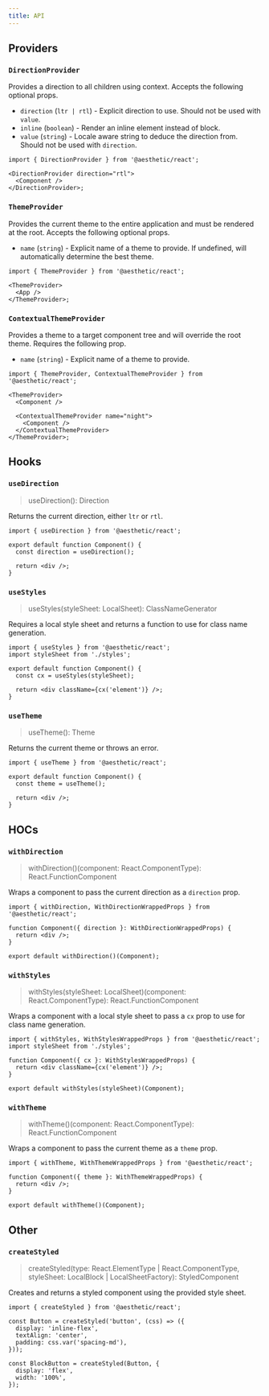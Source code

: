 ```yaml
---
title: API
---
```


## Providers

### `DirectionProvider`

Provides a direction to all children using context. Accepts the following optional props.

- `direction` (`ltr | rtl`) - Explicit direction to use. Should not be used with `value`.
- `inline` (`boolean`) - Render an inline element instead of block.
- `value` (`string`) - Locale aware string to deduce the direction from. Should not be used with
  `direction`.

```tsx
import { DirectionProvider } from '@aesthetic/react';

<DirectionProvider direction="rtl">
  <Component />
</DirectionProvider>;
```

### `ThemeProvider`

Provides the current theme to the entire application and must be rendered at the root. Accepts the
following optional props.

- `name` (`string`) - Explicit name of a theme to provide. If undefined, will automatically
  determine the best theme.

```tsx
import { ThemeProvider } from '@aesthetic/react';

<ThemeProvider>
  <App />
</ThemeProvider>;
```

### `ContextualThemeProvider`

Provides a theme to a target component tree and will override the root theme. Requires the following
prop.

- `name` (`string`) - Explicit name of a theme to provide.

```tsx
import { ThemeProvider, ContextualThemeProvider } from '@aesthetic/react';

<ThemeProvider>
  <Component />

  <ContextualThemeProvider name="night">
    <Component />
  </ContextualThemeProvider>
</ThemeProvider>;
```

## Hooks

### `useDirection`

> useDirection(): Direction

Returns the current direction, either `ltr` or `rtl`.

```tsx
import { useDirection } from '@aesthetic/react';

export default function Component() {
  const direction = useDirection();

  return <div />;
}
```

### `useStyles`

> useStyles(styleSheet: LocalSheet): ClassNameGenerator

Requires a local style sheet and returns a function to use for class name generation.

```tsx
import { useStyles } from '@aesthetic/react';
import styleSheet from './styles';

export default function Component() {
  const cx = useStyles(styleSheet);

  return <div className={cx('element')} />;
}
```

### `useTheme`

> useTheme(): Theme

Returns the current theme or throws an error.

```tsx
import { useTheme } from '@aesthetic/react';

export default function Component() {
  const theme = useTheme();

  return <div />;
}
```

## HOCs

### `withDirection`

> withDirection()(component: React.ComponentType): React.FunctionComponent

Wraps a component to pass the current direction as a `direction` prop.

```tsx
import { withDirection, WithDirectionWrappedProps } from '@aesthetic/react';

function Component({ direction }: WithDirectionWrappedProps) {
  return <div />;
}

export default withDirection()(Component);
```

### `withStyles`

> withStyles(styleSheet: LocalSheet)(component: React.ComponentType): React.FunctionComponent

Wraps a component with a local style sheet to pass a `cx` prop to use for class name generation.

```tsx
import { withStyles, WithStylesWrappedProps } from '@aesthetic/react';
import styleSheet from './styles';

function Component({ cx }: WithStylesWrappedProps) {
  return <div className={cx('element')} />;
}

export default withStyles(styleSheet)(Component);
```

### `withTheme`

> withTheme()(component: React.ComponentType): React.FunctionComponent

Wraps a component to pass the current theme as a `theme` prop.

```tsx
import { withTheme, WithThemeWrappedProps } from '@aesthetic/react';

function Component({ theme }: WithThemeWrappedProps) {
  return <div />;
}

export default withTheme()(Component);
```

## Other

### `createStyled`

> createStyled(type: React.ElementType | React.ComponentType, styleSheet: LocalBlock |
> LocalSheetFactory): StyledComponent

Creates and returns a styled component using the provided style sheet.

```tsx
import { createStyled } from '@aesthetic/react';

const Button = createStyled('button', (css) => ({
  display: 'inline-flex',
  textAlign: 'center',
  padding: css.var('spacing-md'),
}));

const BlockButton = createStyled(Button, {
  display: 'flex',
  width: '100%',
});
```
